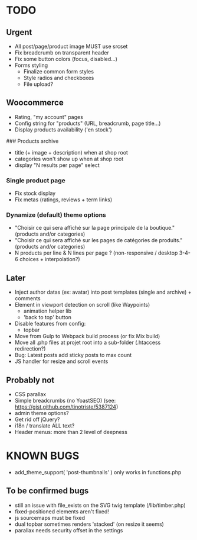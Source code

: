 # TODO

## Urgent

* All post/page/product image MUST use srcset
* Fix breadcrumb on transparent header
* Fix some button colors (focus, disabled...)
* Forms styling
  * Finalize common form styles
  * Style radios and checkboxes
  * File upload?

## Woocommerce

* Rating, "my account" pages
* Config string for "products" (URL, breadcrumb, page title...)
* Display products availability ('en stock')

### Products archive

* title (+ image + description) when at shop root
* categories won't show up when at shop root
* display "N results per page" select

### Single product page

* Fix stock display
* Fix metas (ratings, reviews + term links)

### Dynamize (default) theme options

* "Choisir ce qui sera affiché sur la page principale de la boutique." (products and/or categories)
* "Choisir ce qui sera affiché sur les pages de catégories de produits." (products and/or categories)
* N products per line & N lines per page ? (non-responsive / desktop 3-4-6 choices + interpolation?)

## Later

* Inject author datas (ex: avatar) into post templates (single and archive) + comments
* Element in viewport detection on scroll (like Waypoints)
  * animation helper lib
  * 'back to top' button
* Disable features from config:
  * topbar
* Move from Gulp to Webpack build process (or fix Mix build)
* Move all .php files at projet root into a sub-folder (.htaccess redirection?)
* Bug: Latest posts add sticky posts to max count
* JS handler for resize and scroll events

## Probably not

* CSS parallax
* Simple breadcrumbs (no YoastSEO) (see: https://gist.github.com/tinotriste/5387124)
* admin theme options?
* Get rid off jQuery?
* i18n / translate ALL text?
* Header menus: more than 2 level of deepness

# KNOWN BUGS

* add_theme_support( 'post-thumbnails' ) only works in functions.php

## To be confirmed bugs

* still an issue with file_exists on the SVG twig template (/lib/timber.php)
* fixed-positioned elements aren't fixed!
* js sourcemaps must be fixed
* dual topbar sometimes renders 'stacked' (on resize it seems)
* parallax needs security offset in the settings
